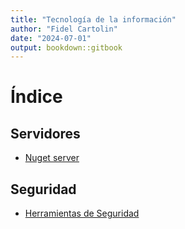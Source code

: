```yaml
---
title: "Tecnología de la información"
author: "Fidel Cartolin"
date: "2024-07-01"
output: bookdown::gitbook
---
```


# Índice

## Servidores

- [Nuget server](servidores/nuger_server.html)

## Seguridad

- [Herramientas de Seguridad](seguridad/herramientas.html)
